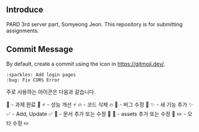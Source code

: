 ## Introduce
PARD 3rd server part, Somyeong Jeon.
This repository is for submitting assignments.

## Commit Message
By default, create a commit using the icon in https://gitmoji.dev/.

```
:sparkles: Add login pages
:bug: Fix CORS Error
```
주로 사용하는 아이콘은 다음과 같습니다.

🚀 - 과제 완료 :rocket:
⚡ - 성능 개선 :zap:
🔥 - 코드 삭제 :fire:
🐛 - 버그 수정 :bug:
✨ - 새 기능 추가 :sparkles:
✅ - Add, Update :white_check_mark:
📝 - 문서 추가 또는 수정 :memo:
🍱 - assets 추가 또는 수정 :bento:
✏️ - 오타 수정 :pencil2:
